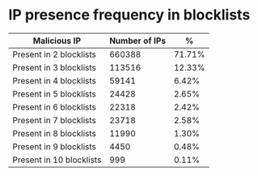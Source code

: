 # IP presence frequency in blocklists
| Malicious IP | Number of IPs | % |
|----|----|----|
| Present in 2 blocklists | 660388 | 71.71% |
| Present in 3 blocklists | 113516 | 12.33% |
| Present in 4 blocklists | 59141 | 6.42% |
| Present in 5 blocklists | 24428 | 2.65% |
| Present in 6 blocklists | 22318 | 2.42% |
| Present in 7 blocklists | 23718 | 2.58% |
| Present in 8 blocklists | 11990 | 1.30% |
| Present in 9 blocklists | 4450 | 0.48% |
| Present in 10 blocklists | 999 | 0.11% |

